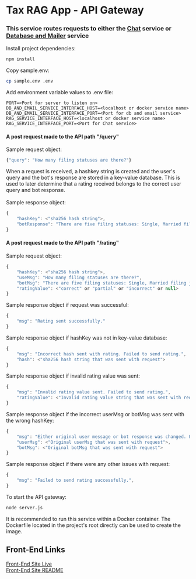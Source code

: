 # Tax RAG App - API Gateway

### This service routes requests to either the [Chat](https://github.com/randr000/tax_llm) service or [Database and Mailer](https://github.com/randr000/tax_llm_node_app) service

Install project dependencies:
```bash
npm install
```
Copy sample.env:
```bash
cp sample.env .env
```
Add environment variable values to .env file:
```
PORT=<Port for server to listen on>
DB_AND_EMAIL_SERVICE_INTERFACE_HOST=<localhost or docker service name>
DB_AND_EMAIL_SERVICE_INTERFACE_PORT=<Port for db and email service>
RAG_SERVICE_INTERFACE_HOST=<localhost or docker service name>
RAG_SERVICE_INTERFACE_PORT=<Port for Chat service>
```

#### A post request made to the API path "/query"
Sample request object:
```js
{"query": "How many filing statuses are there?"}
```
When a request is received, a hashkey string is created and the user's query and the bot's response are stored in a key-value database. This is used to later determine that a rating received belongs to the correct user query and bot response.<br><br>
Sample response object:
```js
{
    "hashKey": <"sha256 hash string">,
    "botResponse": "There are five filing statuses: Single, Married filing jointly, Married filing separately, Head of household, and Qualifying surviving spouse."
}
```


#### A post request made to the API path "/rating"
Sample request object:
```js
{
    "hashKey": <"sha256 hash string">,
    "useMsg": "How many filing statuses are there?",
    "botMsg": "There are five filing statuses: Single, Married filing jointly, Married filing separately, Head of household, and Qualifying surviving spouse.",
    "ratingValue": <"correct" or "partial" or "incorrect" or null>
}
```
Sample response object if request was successful:
```js
{
    "msg": "Rating sent successfully."
}
```
Sample response object if hashKey was not in key-value database:
```js
{
    "msg": "Incorrect hash sent with rating. Failed to send rating.",
    "hash": <"sha256 hash string that was sent with request">
}
```
Sample response object if invalid rating value was sent:
```js
{
    "msg": "Invalid rating value sent. Failed to send rating.",
    "ratingValue": <"Invalid rating value string that was sent with request">
}
```
Sample response object if the incorrect userMsg or botMsg was sent with the wrong hashKey:
```js
{
    "msg": "Either original user message or bot response was changed. Failed to send rating.",
    "userMsg": <"Original userMsg that was sent with request">,
    "botMsg": <"Original botMsg that was sent with request">
}
```
Sample response object if there were any other issues with request:
```js
{
    "msg": "Failed to send rating successfully.",
}
```
To start the API gateway:
```bash
node server.js
```

It is recommended to run this service within a Docker container. The Dockerfile located in the project's root directly can be used to create the image.

## Front-End Links
[Front-End Site Live](https://taxragapp.vercel.app/)<br>
[Front-End Site README](https://github.com/randr000/tax_llm_next_app)